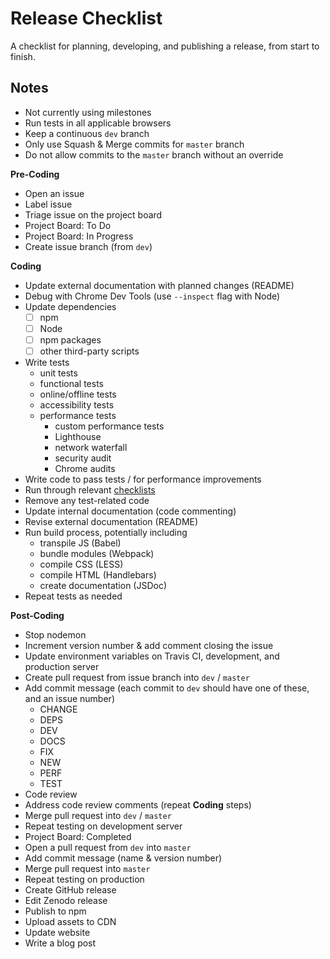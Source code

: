 # Release Checklist

A checklist for planning, developing, and publishing a release, from start to finish.

## Notes
* Not currently using milestones
* Run tests in all applicable browsers
* Keep a continuous `dev` branch
* Only use Squash & Merge commits for `master` branch
* Do not allow commits to the `master` branch without an override

**Pre-Coding**
* Open an issue
* Label issue
* Triage issue on the project board
* Project Board: To Do
* Project Board: In Progress
* Create issue branch (from `dev`)

**Coding**
* Update external documentation with planned changes (README)
* Debug with Chrome Dev Tools (use `--inspect` flag with Node)
* Update dependencies
  - [ ] npm
  - [ ] Node
  - [ ] npm packages
  - [ ] other third-party scripts
* Write tests
  - unit tests
  - functional tests
  - online/offline tests
  - accessibility tests
  - performance tests
    - custom performance tests
    - Lighthouse
    - network waterfall
    - security audit
    - Chrome audits
* Write code to pass tests / for performance improvements
* Run through relevant [checklists][1]
* Remove any test-related code
* Update internal documentation (code commenting)
* Revise external documentation (README)
* Run build process, potentially including
  - transpile JS (Babel)
  - bundle modules (Webpack)
  - compile CSS (LESS)
  - compile HTML (Handlebars)
  - create documentation (JSDoc)
* Repeat tests as needed

**Post-Coding**
* Stop nodemon
* Increment version number & add comment closing the issue
* Update environment variables on Travis CI, development, and production server
* Create pull request from issue branch into `dev` / `master`
* Add commit message (each commit to `dev` should have one of these, and an issue number)
  - CHANGE
  - DEPS
  - DEV
  - DOCS
  - FIX
  - NEW
  - PERF
  - TEST
* Code review
* Address code review comments (repeat **Coding** steps)
* Merge pull request into `dev` / `master`
* Repeat testing on development server
* Project Board: Completed
* Open a pull request from `dev` into `master`
* Add commit message (name & version number)
* Merge pull request into `master`
* Repeat testing on production
* Create GitHub release
* Edit Zenodo release
* Publish to npm
* Upload assets to CDN
* Update website
* Write a blog post

[1]: https://github.com/dwhieb/utilities/tree/master/checklists
